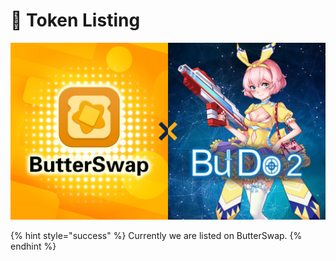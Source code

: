 # 🚀 Token Listing

![](.gitbook/assets/budo-collaboration.jpg)

{% hint style="success" %}
Currently we are listed on ButterSwap.
{% endhint %}

